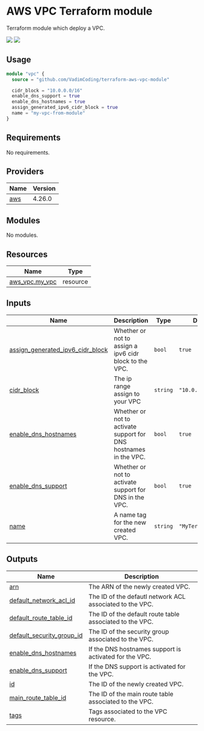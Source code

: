 # AWS VPC Terraform module
Terraform module which deploy a VPC.

<img src="https://img.shields.io/badge/aws-4.26.0-orange"> <img src="https://img.shields.io/badge/terraform-0.13-blueviolet">


## Usage
```tf
module "vpc" {
  source = "github.com/VadimCoding/terraform-aws-vpc-module"

  cidr_block = "10.0.0.0/16"
  enable_dns_support = true
  enable_dns_hostnames = true
  assign_generated_ipv6_cidr_block = true
  name = "my-vpc-from-module"
}
```

<!-- BEGIN_TF_DOCS -->
## Requirements

No requirements.

## Providers

| Name | Version |
|------|---------|
| <a name="provider_aws"></a> [aws](#provider\_aws) |  4.26.0 |

## Modules

No modules.

## Resources

| Name | Type |
|------|------|
| [aws_vpc.my_vpc](https://registry.terraform.io/providers/hashicorp/aws/latest/docs/resources/vpc) | resource |

## Inputs

| Name | Description | Type | Default | Required |
|------|-------------|------|---------|:--------:|
| <a name="input_assign_generated_ipv6_cidr_block"></a> [assign\_generated\_ipv6\_cidr\_block](#input\_assign\_generated\_ipv6\_cidr\_block) | Whether or not to assign a ipv6 cidr block to the VPC. | `bool` | `true` | no |
| <a name="input_cidr_block"></a> [cidr\_block](#input\_cidr\_block) | The ip range assign to your VPC | `string` | `"10.0.0.0/16"` | no |
| <a name="input_enable_dns_hostnames"></a> [enable\_dns\_hostnames](#input\_enable\_dns\_hostnames) | Whether or not to activate support for DNS hostnames in the VPC. | `bool` | `true` | no |
| <a name="input_enable_dns_support"></a> [enable\_dns\_support](#input\_enable\_dns\_support) | Whether or not to activate support for DNS in the VPC. | `bool` | `true` | no |
| <a name="input_name"></a> [name](#input\_name) | A name tag for the new created VPC. | `string` | `"MyTerraformVPC"` | no |

## Outputs

| Name | Description |
|------|-------------|
| <a name="output_arn"></a> [arn](#output\_arn) | The ARN of the newly created VPC. |
| <a name="output_default_network_acl_id"></a> [default\_network\_acl\_id](#output\_default\_network\_acl\_id) | The ID of the defautl network ACL associated to the VPC. |
| <a name="output_default_route_table_id"></a> [default\_route\_table\_id](#output\_default\_route\_table\_id) | The ID of the default route table associated to the VPC. |
| <a name="output_default_security_group_id "></a> [default\_security\_group\_id ](#output\_default\_security\_group\_id ) | The ID of the security group associated to the VPC. |
| <a name="output_enable_dns_hostnames"></a> [enable\_dns\_hostnames](#output\_enable\_dns\_hostnames) | If the DNS hostnames support is activated for the VPC. |
| <a name="output_enable_dns_support"></a> [enable\_dns\_support](#output\_enable\_dns\_support) | If the DNS support is activated for the VPC. |
| <a name="output_id"></a> [id](#output\_id) | The ID of the newly created VPC. |
| <a name="output_main_route_table_id"></a> [main\_route\_table\_id](#output\_main\_route\_table\_id) | The ID of the main route table associated to the VPC. |
| <a name="output_tags"></a> [tags](#output\_tags) | Tags associated to the VPC resource. |
<!-- END_TF_DOCS -->
